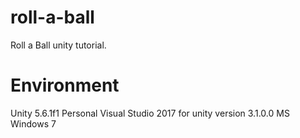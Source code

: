 # roll-a-ball
Roll a Ball unity tutorial.

# Environment
Unity 5.6.1f1 Personal
Visual Studio 2017 for unity version 3.1.0.0
MS Windows 7
